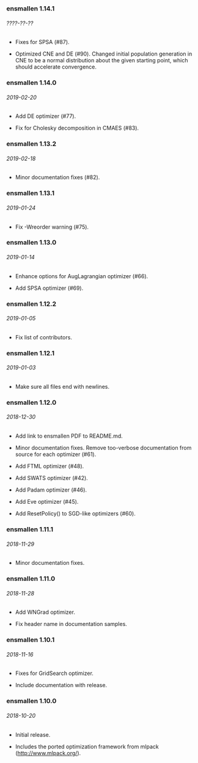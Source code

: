 ### ensmallen 1.14.1
###### ????-??-??
  * Fixes for SPSA (#87).

  * Optimized CNE and DE (#90). Changed initial population generation in CNE
    to be a normal distribution about the given starting point, which should
    accelerate convergence.

### ensmallen 1.14.0
###### 2019-02-20
  * Add DE optimizer (#77).

  * Fix for Cholesky decomposition in CMAES (#83).

### ensmallen 1.13.2
###### 2019-02-18
 * Minor documentation fixes (#82).

### ensmallen 1.13.1
###### 2019-01-24
 * Fix -Wreorder warning (#75).

### ensmallen 1.13.0
###### 2019-01-14
 * Enhance options for AugLagrangian optimizer (#66).

 * Add SPSA optimizer (#69).

### ensmallen 1.12.2
###### 2019-01-05
 * Fix list of contributors.

### ensmallen 1.12.1
###### 2019-01-03
 * Make sure all files end with newlines.

### ensmallen 1.12.0
###### 2018-12-30
 * Add link to ensmallen PDF to README.md.

 * Minor documentation fixes.  Remove too-verbose documentation from source for
   each optimizer (#61).

 * Add FTML optimizer (#48).

 * Add SWATS optimizer (#42).

 * Add Padam optimizer (#46).

 * Add Eve optimizer (#45).

 * Add ResetPolicy() to SGD-like optimizers (#60).

### ensmallen 1.11.1
###### 2018-11-29
 * Minor documentation fixes.

### ensmallen 1.11.0
###### 2018-11-28
 * Add WNGrad optimizer.

 * Fix header name in documentation samples.

### ensmallen 1.10.1
###### 2018-11-16
 * Fixes for GridSearch optimizer.

 * Include documentation with release.

### ensmallen 1.10.0
###### 2018-10-20
 * Initial release.

 * Includes the ported optimization framework from mlpack
   (http://www.mlpack.org/).
